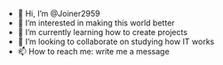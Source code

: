 - 👋 Hi, I’m @Joiner2959
- 👀 I’m interested in making this world better
- 🌱 I’m currently learning how to create projects  
- 💞️ I’m looking to collaborate on studying how IT works
- 📫 How to reach me: write me a message 

<!---
Joiner2959/Joiner2959 is a ✨ special ✨ repository because its `README.md` (this file) appears on your GitHub profile.
You can click the Preview link to take a look at your changes.
--->
